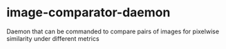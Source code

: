 # image-comparator-daemon
Daemon that can be commanded to compare pairs of images for pixelwise similarity under different metrics
